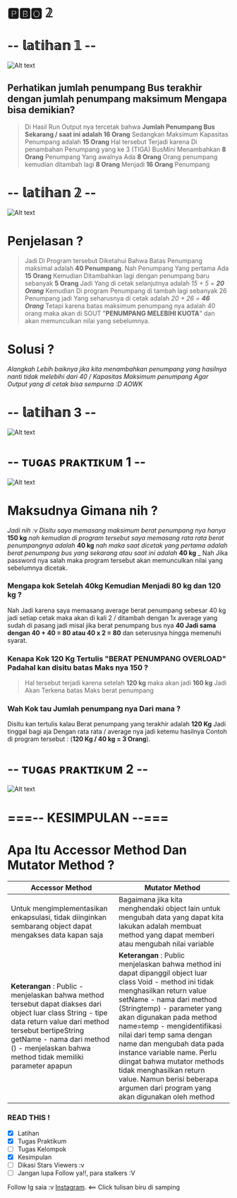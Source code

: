 # 🅿🅱🅾 𝟚 

# -- 𝕝𝕒𝕥𝕚𝕙𝕒𝕟 𝟙 --
![Alt text](https://github.com/Syihabuddinsanni/Tugas_PBO2/blob/master/SS%20RUN%20PBO2/SS%20RUN%20OUTPUT/LATIHAN%201%20REWORK%20EDISI.PNG)



## Perhatikan jumlah penumpang Bus terakhir dengan jumlah penumpang maksimum Mengapa bisa demikian?
> Di Hasil Run Output nya tercetak bahwa **Jumlah Penumpang Bus Sekarang / saat ini adalah 16 Orang** Sedangkan Maksimum Kapasitas
Penumpang adalah **15 Orang** Hal tersebut Terjadi karena Di penambahan Penumpang yang ke 3 (TIGA) BusMini Menambahkan **8 Orang**
Penumpang Yang awalnya Ada **8 Orang** Orang penumpang kemudian ditambah lagi **8 Orang** Menjadi **16 Orang** Penumpang


# -- 𝕝𝕒𝕥𝕚𝕙𝕒𝕟  𝟚 --
![Alt text](https://github.com/Syihabuddinsanni/Tugas_PBO2/blob/master/SS%20RUN%20PBO2/SS%20RUN%20OUTPUT/Bus2.PNG)
# Penjelasan ?

> Jadi Di Program tersebut Diketahui Bahwa Batas Penumpang maksimal adalah **40 Penumpang**. Nah Penumpang Yang pertama
Ada **15 Orang** Kemudian Ditambahkan lagi dengan penumpang baru sebanyak **5 Orang** Jadi Yang di cetak selanjutnya adalah
_15 + 5 = **20 Orang**_ Kemudian Di program Penumpang di tambah lagi sebanyak 26 Penumpang jadi Yang seharusnya di cetak adalah
_20 + 26 = **46 Orang**_ Tetapi karena batas maksimum penumpang nya adalah 40 orang maka akan di SOUT "**PENUMPANG MELEBIHI KUOTA**" 
dan akan memunculkan nilai yang sebelumnya.
# Solusi ?
_Alangkah Lebih baiknya jika kita menambahkan penumpang yang hasilnya nanti tidak melebihi dari 40 / Kapasitas Maksimum penumpang
Agar Output yang di cetak bisa sempurna :D AOWK_

# -- 𝕝𝕒𝕥𝕚𝕙𝕒𝕟 3  --
![Alt text](https://github.com/Syihabuddinsanni/Tugas_PBO2/blob/master/SS%20RUN%20PBO2/SS%20RUN%20OUTPUT/Data.PNG)
#


# -- ᴛᴜɢᴀꜱ ᴘʀᴀᴋᴛɪᴋᴜᴍ 1 --
![Alt text](https://github.com/Syihabuddinsanni/Tugas_PBO2/blob/master/SS%20RUN%20PBO2/SS%20RUN%20OUTPUT/BusPraktikum.PNG)
# Maksudnya Gimana nih ?
_Jadi nih :v Disitu saya memasang maksimum berat penumpang nya hanya_ **150 kg** _nah kemudian di program tersebut saya memasang
rata rata berat penumpangnya adalah_ **40 kg** _nah maka saat dicetak yang pertama adalah berat penumpang bus yang sekarang atau saat ini
adalah_ **40 kg** _ Nah Jika password nya salah maka program tersebut akan memunculkan nilai yang sebelumnya dicetak.
### Mengapa kok Setelah 40kg Kemudian Menjadi 80 kg dan 120 kg ?
Nah Jadi karena saya memasang average berat penumpang sebesar 40 kg jadi setiap cetak maka akan di kali 2 / ditambah dengan 1x average
yang sudah di pasang jadi misal jika berat penumpang bus nya **40 Jadi sama dengan 40 + 40 = 80 atau 40 x 2 = 80** dan seterusnya
hingga memenuhi syarat.
### Kenapa Kok 120 Kg Tertulis "BERAT PENUMPANG OVERLOAD" Padahal kan disitu batas Maks nya 150 ?
> Hal tersebut terjadi karena setelah **120 kg** maka akan jadi **160 kg** Jadi Akan Terkena batas Maks berat penumpang
### Wah Kok tau Jumlah penumpang nya Dari mana ?
Disitu kan tertulis kalau Berat penumpang yang terakhir adalah **120 Kg** Jadi tinggal bagi aja Dengan rata rata / average nya
jadi ketemu hasilnya Contoh di program tersebut : (**120 Kg / 40 kg = 3 Orang**).


# -- ᴛᴜɢᴀꜱ ᴘʀᴀᴋᴛɪᴋᴜᴍ 2 --
![Alt text](https://github.com/Syihabuddinsanni/Tugas_PBO2/blob/master/SS%20RUN%20PBO2/SS%20RUN%20OUTPUT/Bola.PNG)

# ===-- **KESIMPULAN** --===
# Apa Itu Accessor Method Dan Mutator Method ?
Accessor Method | Mutator Method
------------ | -------------
Untuk mengimplementasikan enkapsulasi, tidak diinginkan sembarang object dapat mengakses data kapan saja | Bagaimana jika kita menghendaki object lain untuk mengubah data yang dapat kita lakukan adalah membuat method yang dapat memberi atau mengubah nilai variable
**Keterangan** : Public - menjelaskan bahwa method tersebut dapat diakses dari object luar class String - tipe data return value dari method tersebut bertipeString getName - nama dari method () - menjelaskan bahwa method tidak memiliki parameter apapun | **Keterangan** : Public menjelaskan bahwa method ini dapat dipanggil object luar class Void - method ini tidak menghasilkan return value setName - nama dari method (Stringtemp) - parameter yang akan digunakan pada method name=temp - mengidentifikasi nilai dari temp sama dengan name dan mengubah data pada instance variable name. Perlu diingat bahwa mutator methods tidak menghasilkan return value. Namun berisi beberapa argumen dari program yang akan digunakan oleh method


### READ THIS !
- [x] Latihan
- [x] Tugas Praktikum
- [ ] Tugas Kelompok
- [x] Kesimpulan
- [ ]  Dikasi Stars Viewers :v
- [ ]  Jangan lupa Follow ya!!, para stalkers :V

Follow Ig saia :v [Instagram](https://www.instagram.com/_sh3hub/). <== Click tulisan biru di samping 


